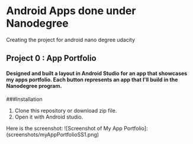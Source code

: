 # Android Apps done under Nanodegree
Creating the project for android nano degree udacity

## Project 0 : App Portfolio

#### Designed and built a layout in Android Studio for an app that showcases my apps portfolio. Each button represents an app that I'll build in the Nanodegree program.

###Installation
1. Clone this repository or download zip file.
2. Open it with Android studio.

Here is the screenshot:
![Screenshot of My App Portfolio]:(screenshots/myAppPortfolioSS1.png)

